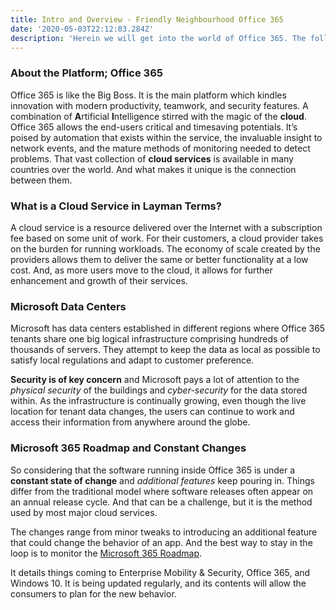```yaml
---
title: Intro and Overview - Friendly Neighbourhood Office 365
date: '2020-05-03T22:12:03.284Z'
description: 'Herein we will get into the world of Office 365. The following notes are a heavily filtered reading summary of the book Office 365 for IT Pros. To explore Office 365 in much greater detail I highly recommend getting that book. And supporting its original authors :)'
---
```


### About the Platform; Office 365

Office 365 is like the Big Boss. It is the main platform which kindles innovation with modern productivity, teamwork, and security features. A combination of **A**rtificial **I**ntelligence stirred with the magic of the **cloud**. Office 365 allows the end-users critical and timesaving potentials. It’s poised by automation that exists within the service, the invaluable insight to network events, and the mature methods of monitoring needed to detect problems. That vast collection of **cloud services** is available in many countries over the world. And what makes it unique is the connection between them.

### What is a Cloud Service in Layman Terms?

A cloud service is a resource delivered over the Internet with a subscription fee based on some unit of work. For their customers, a cloud provider takes on the burden for running workloads. The economy of scale created by the providers allows them to deliver the same or better functionality at a low cost. And, as more users move to the cloud, it allows for further enhancement and growth of their services.

### Microsoft Data Centers

Microsoft has data centers established in different regions where Office 365 tenants share one big logical infrastructure comprising hundreds of thousands of servers. They attempt to keep the data as local as possible to satisfy local regulations and adapt to customer preference.

**Security is of key concern** and Microsoft pays a lot of attention to the _physical security_ of the buildings and _cyber-security_ for the data stored within. As the infrastructure is continually growing, even though the live location for tenant data changes, the users can continue to work and access their information from anywhere around the globe.

### Microsoft 365 Roadmap and Constant Changes

So considering that the software running inside Office 365 is under a **constant state of change** and _additional features_ keep pouring in. Things differ from the traditional model where software releases often appear on an annual release cycle. And that can be a challenge, but it is the method used by most major cloud services.

The changes range from minor tweaks to introducing an additional feature that could change the behavior of an app. And the best way to stay in the loop is to monitor the [Microsoft 365 Roadmap](https://www.microsoft.com/en-us/microsoft-365/roadmap?filters=O365).

It details things coming to Enterprise Mobility & Security, Office 365, and Windows 10. It is being updated regularly, and its contents will allow the consumers to plan for the new behavior.
